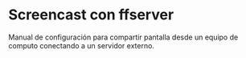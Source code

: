 # Screencast con ffserver
Manual de configuración para compartir pantalla desde un equipo de computo conectando a un servidor externo.
